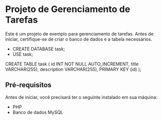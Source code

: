 
# Projeto de Gerenciamento de Tarefas

Este é um projeto de exemplo para gerenciamento de tarefas. Antes de iniciar, certifique-se de criar o banco de dados e a tabela necessários.

- CREATE DATABASE task;
- USE task;

CREATE TABLE task (
  id INT NOT NULL AUTO_INCREMENT,
  title VARCHAR(255),
  description VARCHAR(255),
  PRIMARY KEY (id)
);


## Pré-requisitos

Antes de iniciar, você precisará ter o seguinte instalado em sua máquina:

- PHP
- Banco de dados MySQL

